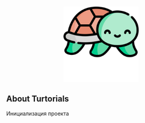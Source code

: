 <p align="center"><img src="/resources/images/turtle.png" width="200"></p>

## About Turtorials

Инициализация проекта
